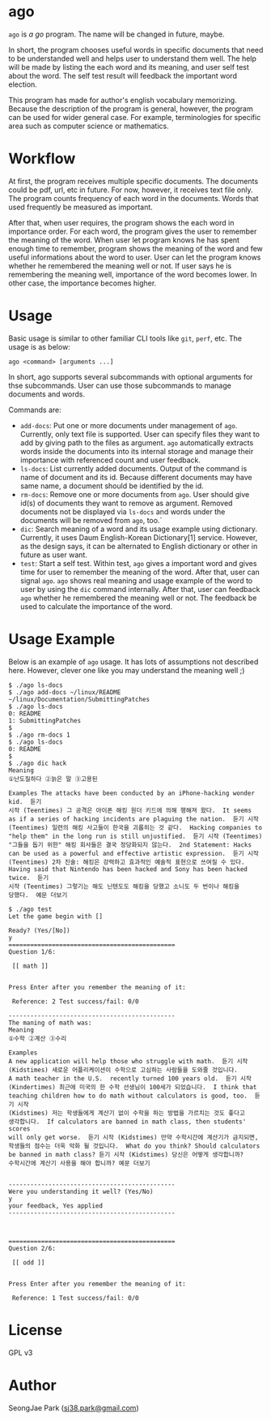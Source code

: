 ago
===

`ago` is _a go_ program.
The name will be changed in future, maybe.

In short, the program chooses useful words in specific documents that need to be understanded well and helps user to understand them well.
The help will be made by listing the each word and its meaning, and user self
test about the word. The self test result will feedback the important word
election.

This program has made for author's english vocabulary memorizing. Because the
description of the program is general, however, the program can be used for
wider general case. For example, terminologies for specific area such as
computer science or mathematics.


Workflow
========

At first, the program receives multiple specific documents.
The documents could be pdf, url, etc in future. For now, however, it receives
text file only.
The program counts frequency of each word in the documents. Words that used
frequently be measured as important.

After that, when user requires, the program shows the each word in importance
order.  For each word, the program gives the user to remember the meaning of
the word.  When user let program knows he has spent enough time to remember,
program shows the meaning of the word and few useful informations about the
word to user.  User can let the program knows whether he remembered the meaning
well or not.
If user says he is remembering the meaning well, importance of the word becomes
lower. In other case, the importance becomes higher.

Usage
=====

Basic usage is similar to other familiar CLI tools like `git`, `perf`, etc.
The usage is as below:
```
ago <command> [arguments ...]
```

In short, ago supports several subcommands with optional arguments for thse subcommands. User can use those subcommands to manage documents and words.

Commands are:
- `add-docs`: Put one or more documents under management of `ago`. Currently,
   only text file is supported. User can specify files they want to add by
   giving path to the files as argument. `ago` automatically extracts words
   inside the documents into its internal storage and manage their importance
   with referenced count and user feedback.
- `ls-docs`: List currently added documents. Output of the command is name of
   document and its id. Because different documents may have same name, a
   document should be identified by the id.
- `rm-docs`: Remove one or more documents from `ago`. User should give id(s) of
   documents they want to remove as argument. Removed documents not be
   displayed via `ls-docs` and words under the documents will be removed from
   `ago`, too.`
- `dic`: Search meaning of a word and its usage example using dictionary.
   Currently, it uses Daum English-Korean Dictionary[1] service. However, as
   the design says, it can be alternated to English dictionary or other in
   future as user want.
- `test`: Start a self test. Within test, `ago` gives a important word and
   gives time for user to remember the meaning of the word. After that, user
   can signal `ago`. `ago` shows real meaning and usage example of the word to
   user by using the `dic` command internally. After that, user can feedback
   `ago` whether he remembered the meaning well or not. The feedback be used to
   calculate the importance of the word.

Usage Example
=============

Below is an example of `ago` usage. It has lots of assumptions not described
here. However, clever one like you may understand the meaning well ;)

```
$ ./ago ls-docs
$ ./ago add-docs ~/linux/README ~/linux/Documentation/SubmittingPatches
$ ./ago ls-docs
0: README
1: SubmittingPatches
$
$ ./ago rm-docs 1
$ ./ago ls-docs
0: README
$
$ ./ago dic hack
Meaning
①난도질하다 ②늙은 말 ③고용된

Examples The attacks have been conducted by an iPhone-hacking wonder kid.  듣기
시작 (Teentimes) 그 공격은 아이폰 해킹 원더 키드에 의해 행해져 왔다.  It seems
as if a series of hacking incidents are plaguing the nation.  듣기 시작
(Teentimes) 일련의 해킹 사고들이 한국을 괴롭히는 것 같다.  Hacking companies to
"help them" in the long run is still unjustified.  듣기 시작 (Teentimes)
"그들을 돕기 위한" 해킹 회사들은 결국 정당화되지 않는다.  2nd Statement: Hacks
can be used as a powerful and effective artistic expression.  듣기 시작
(Teentimes) 2차 진술: 해킹은 강력하고 효과적인 예술적 표현으로 쓰여질 수 있다.
Having said that Nintendo has been hacked and Sony has been hacked twice.  듣기
시작 (Teentimes) 그렇기는 해도 닌텐도도 해킹을 당했고 소니도 두 번이나 해킹을
당했다.  예문 더보기

$ ./ago test
Let the game begin with []

Ready? (Yes/[No])
y
==============================================
Question 1/6:

 [[ math ]]


Press Enter after you remember the meaning of it:

 Reference: 2 Test success/fail: 0/0

----------------------------------------------
The maning of math was:
Meaning
①수학 ②계산 ③수리

Examples
A new application will help those who struggle with math.  듣기 시작
(Kidstimes) 새로운 어플리케이션이 수학으로 고심하는 사람들을 도와줄 것입니다.
A math teacher in the U.S.  recently turned 100 years old.  듣기 시작
(Kindertimes) 최근에 미국의 한 수학 선생님이 100세가 되었습니다.  I think that
teaching children how to do math without calculators is good, too.  듣기 시작
(Kidstimes) 저는 학생들에게 계산기 없이 수학을 하는 방법을 가르치는 것도 좋다고
생각합니다.  If calculators are banned in math class, then students' scores
will only get worse.  듣기 시작 (Kidstimes) 만약 수학시간에 계산기가 금지되면,
학생들의 점수는 더욱 악화 될 것입니다.  What do you think? Should calculators
be banned in math class? 듣기 시작 (Kidstimes) 당신은 어떻게 생각합니까?
수학시간에 계산기 사용을 해야 합니까? 예문 더보기


----------------------------------------------
Were you understanding it well? (Yes/No)
y
your feedback, Yes applied
----------------------------------------------



==============================================
Question 2/6:

 [[ odd ]]


Press Enter after you remember the meaning of it:

 Reference: 1 Test success/fail: 0/0
```


License
=======

GPL v3


Author
======

SeongJae Park (sj38.park@gmail.com)
